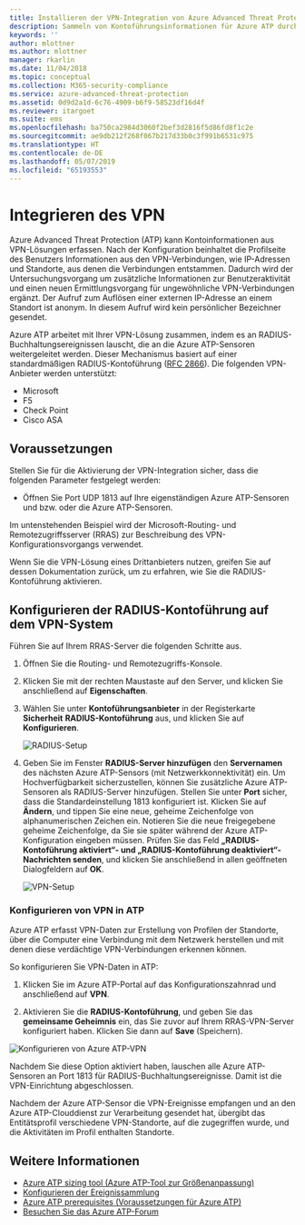 ```yaml
---
title: Installieren der VPN-Integration von Azure Advanced Threat Protection | Microsoft-Dokumentation
description: Sammeln von Kontoführungsinformationen für Azure ATP durch Integration einer VPN.
keywords: ''
author: mlottner
ms.author: mlottner
manager: rkarlin
ms.date: 11/04/2018
ms.topic: conceptual
ms.collection: M365-security-compliance
ms.service: azure-advanced-threat-protection
ms.assetid: 0d9d2a1d-6c76-4909-b6f9-58523df16d4f
ms.reviewer: itargoet
ms.suite: ems
ms.openlocfilehash: ba750ca2984d3060f2bef3d2816f5d86fd8f1c2e
ms.sourcegitcommit: ae9db212f268f067b217d33b0c3f991b6531c975
ms.translationtype: HT
ms.contentlocale: de-DE
ms.lasthandoff: 05/07/2019
ms.locfileid: "65193553"
---
```

# <a name="integrate-vpn"></a>Integrieren des VPN

Azure Advanced Threat Protection (ATP) kann Kontoinformationen aus VPN-Lösungen erfassen. Nach der Konfiguration beinhaltet die Profilseite des Benutzers Informationen aus den VPN-Verbindungen, wie IP-Adressen und Standorte, aus denen die Verbindungen entstammen. Dadurch wird der Untersuchungsvorgang um zusätzliche Informationen zur Benutzeraktivität und einen neuen Ermittlungsvorgang für ungewöhnliche VPN-Verbindungen ergänzt. Der Aufruf zum Auflösen einer externen IP-Adresse an einem Standort ist anonym. In diesem Aufruf wird kein persönlicher Bezeichner gesendet.

Azure ATP arbeitet mit Ihrer VPN-Lösung zusammen, indem es an RADIUS-Buchhaltungsereignissen lauscht, die an die Azure ATP-Sensoren weitergeleitet werden. Dieser Mechanismus basiert auf einer standardmäßigen RADIUS-Kontoführung ([RFC 2866](https://tools.ietf.org/html/rfc2866)). Die folgenden VPN-Anbieter werden unterstützt:

-   Microsoft
-   F5
-   Check Point
-   Cisco ASA

## <a name="prerequisites"></a>Voraussetzungen

Stellen Sie für die Aktivierung der VPN-Integration sicher, dass die folgenden Parameter festgelegt werden:

-   Öffnen Sie Port UDP 1813 auf Ihre eigenständigen Azure ATP-Sensoren und bzw. oder die Azure ATP-Sensoren.


Im untenstehenden Beispiel wird der Microsoft-Routing- und Remotezugriffsserver (RRAS) zur Beschreibung des VPN-Konfigurationsvorgangs verwendet.

Wenn Sie die VPN-Lösung eines Drittanbieters nutzen, greifen Sie auf dessen Dokumentation zurück, um zu erfahren, wie Sie die RADIUS-Kontoführung aktivieren.

## <a name="configure-radius-accounting-on-the-vpn-system"></a>Konfigurieren der RADIUS-Kontoführung auf dem VPN-System

Führen Sie auf Ihrem RRAS-Server die folgenden Schritte aus.
 
1.  Öffnen Sie die Routing- und Remotezugriffs-Konsole.
2.  Klicken Sie mit der rechten Maustaste auf den Server, und klicken Sie anschließend auf **Eigenschaften**.
3.  Wählen Sie unter **Kontoführungsanbieter** in der Registerkarte **Sicherheit** **RADIUS-Kontoführung** aus, und klicken Sie auf **Konfigurieren**.

    ![RADIUS-Setup](./media/radius-setup.png)

4.  Geben Sie im Fenster **RADIUS-Server hinzufügen** den **Servernamen** des nächsten Azure ATP-Sensors (mit Netzwerkkonnektivität) ein. Um Hochverfügbarkeit sicherzustellen, können Sie zusätzliche Azure ATP-Sensoren als RADIUS-Server hinzufügen. Stellen Sie unter **Port** sicher, dass die Standardeinstellung 1813 konfiguriert ist. Klicken Sie auf **Ändern**, und tippen Sie eine neue, geheime Zeichenfolge von alphanumerischen Zeichen ein. Notieren Sie die neue freigegebene geheime Zeichenfolge, da Sie sie später während der Azure ATP-Konfiguration eingeben müssen. Prüfen Sie das Feld **„RADIUS-Kontoführung aktiviert“- und „RADIUS-Kontoführung deaktiviert“-Nachrichten senden**, und klicken Sie anschließend in allen geöffneten Dialogfeldern auf **OK**.
 
     ![VPN-Setup](./media/vpn-set-accounting.png)
     
### <a name="configure-vpn-in-atp"></a>Konfigurieren von VPN in ATP

Azure ATP erfasst VPN-Daten zur Erstellung von Profilen der Standorte, über die Computer eine Verbindung mit dem Netzwerk herstellen und mit denen diese verdächtige VPN-Verbindungen erkennen können.

So konfigurieren Sie VPN-Daten in ATP:

1.  Klicken Sie im Azure ATP-Portal auf das Konfigurationszahnrad und anschließend auf **VPN**.
 

2.  Aktivieren Sie die **RADIUS-Kontoführung**, und geben Sie das **gemeinsame Geheimnis** ein, das Sie zuvor auf Ihrem RRAS-VPN-Server konfiguriert haben. Klicken Sie dann auf **Save** (Speichern).
 

  ![Konfigurieren von Azure ATP-VPN](./media/atp-vpn-radius.png)


Nachdem Sie diese Option aktiviert haben, lauschen alle Azure ATP-Sensoren an Port 1813 für RADIUS-Buchhaltungsereignisse. Damit ist die VPN-Einrichtung abgeschlossen. 

 Nachdem der Azure ATP-Sensor die VPN-Ereignisse empfangen und an den Azure ATP-Clouddienst zur Verarbeitung gesendet hat, übergibt das Entitätsprofil verschiedene VPN-Standorte, auf die zugegriffen wurde, und die Aktivitäten im Profil enthalten Standorte.



## <a name="see-also"></a>Weitere Informationen
- [Azure ATP sizing tool (Azure ATP-Tool zur Größenanpassung)](http://aka.ms/aatpsizingtool)
- [Konfigurieren der Ereignissammlung](configure-event-collection.md)
- [Azure ATP prerequisites (Voraussetzungen für Azure ATP)](atp-prerequisites.md)
- [Besuchen Sie das Azure ATP-Forum](https://aka.ms/azureatpcommunity)
